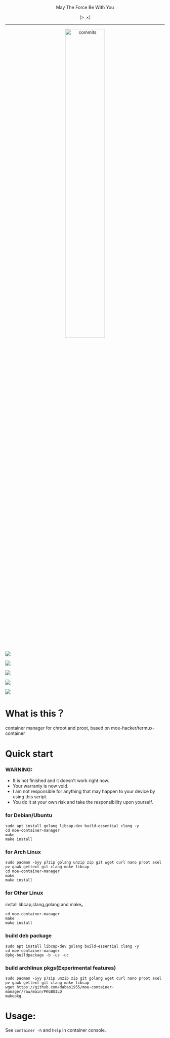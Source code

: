 <p align="center">May The Force Be With You</p>

<p align="center">(>_×)</p>         

-----------  

<p align="center">
<img src="https://stars.medv.io/dabao1955/moe-container-manager.svg", title="commits" width="50%"/>

</p>

![](https://img.shields.io/github/license/dabao1955/moe-container-manager?style=for-the-badge&color=fee4d0&logo=apache&logoColor=fee4d0)

![](https://img.shields.io/github/repo-size/dabao1955/moe-container-manager?style=for-the-badge&color=fee4d0&logo=files&logoColor=fee4d0)

![](https://img.shields.io/github/last-commit/dabao1955/moe-container-manager?style=for-the-badge&color=fee4d0&logo=codeigniter&logoColor=fee4d0)

![](https://img.shields.io/github/languages/dabao1955/moe-container-manager?style=for-the-badge&color=fee4d0&logo=codeigniter&logoColor=fee4d0)

![](https://img.shields.io/badge/language-shell\&go-green?style=for-the-badge&color=fee4d0&logo=sharp&logoColor=fee4d0)


# What is this？
container manager for chroot and proot, based on moe-hacker/termux-container

# Quick start

### WARNING:      

- It is not finished and it doesn't work right now.
- Your warranty is now void.
- I am not responsible for anything that may happen to your device by using this script.
- You do it at your own risk and take the responsibility upon yourself.


### for Debian/Ubuntu
```
sudo apt install golang libcap-dev build-essential clang -y
cd moe-container-manager
make
make install
```

### for Arch Linux
```
sudo pacman -Syy p7zip golang unzip zip git wget curl nano proot axel pv gawk gettext git clang make libcap
cd moe-container-manager
make
make install
```

### for Other Linux
install libcap,clang,golang and make。
```
cd moe-container-manager
make
make install
```
### build deb package
```
sudo apt install libcap-dev golang build-essential clang -y
cd moe-container-manager
dpkg-buildpackage -b -us -uc
```

### build archlinux pkgs(Experimental features)
```
sudo pacman -Syy p7zip unzip zip git golang wget curl nano proot axel pv gawk gettext git clang make libcap
wget https://github.com/dabao1955/moe-container-manager/raw/main/PKGBUILD
makepkg
```
# Usage:     
See `container -h` and `help` in container console.
